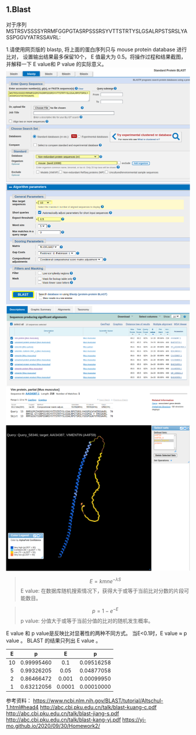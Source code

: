 ## 1.Blast

对于序列MSTRSVSSSSYRRMFGGPGTASRPSSSRSYVTTSTRTYSLGSALRPSTSRSLYASSPGGVYATRSSAVRL:

1.请使用网页版的 blastp, 将上面的蛋白序列只与 mouse protein database 进行比对， 设置输出结果最多保留10个， E 值最大为 0.5。将操作过程和结果截图，并解释一下 E value和 P value 的实际意义。
![img](https://github.com/Bioin-Mixologist/Bioinformatics_Tutorial/blob/main/others/1.Blast_homework1.png)
![img](https://github.com/Bioin-Mixologist/Bioinformatics_Tutorial/blob/main/others/1.Blast_homework2.png)
![img](https://github.com/Bioin-Mixologist/Bioinformatics_Tutorial/blob/main/others/1.Blast_homework_result1.png)
![img](https://github.com/Bioin-Mixologist/Bioinformatics_Tutorial/blob/main/others/1.Blast_homework_result2.png)
![img](https://github.com/Bioin-Mixologist/Bioinformatics_Tutorial/blob/main/others/1.Blast_homework_result3.png)

>$$
E = kmne^{- \lambda S}
>$$
E value: 在数据库随机搜索情况下，获得大于或等于当前比对分数的片段可能数目。

>$$
p = 1 - e^{- E}
>$$
p value: 分值大于或等于当前分值的比对的随机发生概率。

E value 和 p value是反映比对显著性的两种不同方式。
当E<0.1时，E value ≈ p value 。
BLAST 的结果只列出 E value 。

|  E   |     p      |   E    |     p      |
| :--: | :--------: | :----: | :--------: |
|  10  | 0.99995460 |  0.1   | 0.09516258 |
|  5   | 0.99326205 |  0.05  | 0.04877058 |
|  2   | 0.86466472 | 0.001  | 0.00099950 |
|  1   | 0.63212056 | 0.0001 | 0.00010000 |

参考资料：
https://www.ncbi.nlm.nih.gov/BLAST/tutorial/Altschul-1.html#head4
http://abc.cbi.pku.edu.cn/talk/blast-kuang-c.pdf
http://abc.cbi.pku.edu.cn/talk/blast-jiang-s.pdf
http://abc.cbi.pku.edu.cn/talk/blast-kang-yj.pdf
https://yj-mo.github.io/2020/09/30/Homework2/
